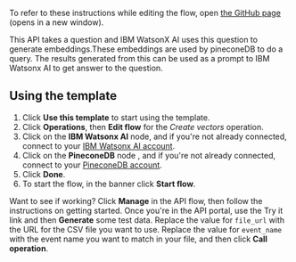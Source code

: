 To refer to these instructions while editing the flow, open [the GitHub page](https://github.com/ot4i/app-connect-templates/blob/main/resources/markdown/API%20to%20implement%20RAG%20pattern%20in%20IBM%20watsonx%20ai%20using%20PineconeDB_instructions.md) (opens in a new window).

This API takes a question and IBM WatsonX AI uses this question to generate embeddings.These embeddings are used by pineconeDB to do a query. The results generated from this can be used as a prompt to IBM Watsonx AI to get answer to the question.

## Using the template

1. Click **Use this template** to start using the template.
1. Click **Operations**, then **Edit flow** for the _Create vectors_ operation.
1. Click on the **IBM Watsonx AI** node, and if you're not already connected, connect to your [IBM Watsonx AI account](https://www.ibm.com/docs/en/app-connect/saas?topic=apps-watsonxai).
1. Click on the **PineconeDB** node , and if you're not already connected, connect to your [PineconeDB account]().
1. Click **Done**.
1. To start the flow, in the banner click **Start flow**.

Want to see if working? Click **Manage** in the API flow, then follow the instructions on getting started. Once you're in the API portal, use the Try it link and then **Generate** some test data. Replace the value for `file_url` with the URL for the CSV file you want to use. Replace the value for `event_name` with the event name you want to match in your file, and then click **Call operation**.
